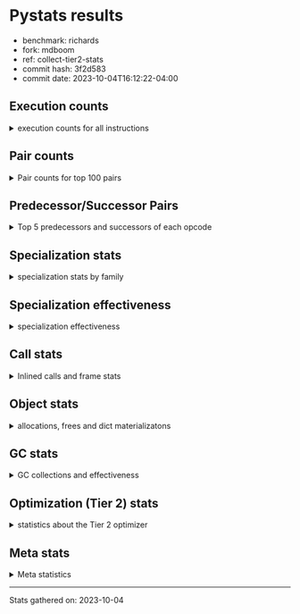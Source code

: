 
# Pystats results

- benchmark: richards
- fork: mdboom
- ref: collect-tier2-stats
- commit hash: 3f2d583
- commit date: 2023-10-04T16:12:22-04:00

## Execution counts

<details>
<summary> execution counts for all instructions </summary>

|Name | Count | Self | Cumulative | Miss ratio | 
|---|---:|---:|---:|---:|
| LOAD_FAST | 250,056,840 | 23.2% | 23.2% |  |
| LOAD_ATTR_INSTANCE_VALUE | 110,085,620 | 10.2% | 33.3% | 34.9% |
| TO_BOOL_BOOL | 72,537,840 | 6.7% | 40.1% |  |
| RETURN_VALUE | 54,493,860 | 5.0% | 45.1% |  |
| POP_JUMP_IF_FALSE | 54,383,160 | 5.0% | 50.1% |  |
| LOAD_ATTR_METHOD_WITH_VALUES | 54,030,520 | 5.0% | 55.1% | 44.6% |
| CALL_PY_EXACT_ARGS | 53,676,120 | 5.0% | 60.1% | 9.8% |
| RESUME_CHECK | 53,580,300 | 5.0% | 65.1% | 0.0% |
| STORE_FAST | 49,252,620 | 4.6% | 69.6% |  |
| STORE_ATTR_INSTANCE_VALUE | 43,872,720 | 4.1% | 73.7% | 14.8% |
| LOAD_CONST | 39,480,420 | 3.7% | 77.4% |  |
| COPY | 36,051,540 | 3.3% | 80.7% |  |
| POP_TOP | 28,737,900 | 2.7% | 83.4% |  |
| LOAD_GLOBAL_MODULE | 27,715,900 | 2.6% | 85.9% |  |
| POP_JUMP_IF_NOT_NONE | 23,066,160 | 2.1% | 88.1% |  |
| POP_JUMP_IF_NONE | 16,842,120 | 1.6% | 89.6% |  |
| POP_JUMP_IF_TRUE | 16,511,040 | 1.5% | 91.1% |  |
| LOAD_FAST_LOAD_FAST | 15,352,440 | 1.4% | 92.6% |  |
| ENTER_EXECUTOR | 13,096,320 | 1.2% | 93.8% |  |
| UNARY_NOT | 11,405,700 | 1.1% | 94.8% |  |
| COMPARE_OP_INT | 9,762,060 | 0.9% | 95.7% |  |
| JUMP_FORWARD | 8,109,840 | 0.8% | 96.5% |  |
| LOAD_GLOBAL_BUILTIN | 7,894,980 | 0.7% | 97.2% |  |
| CALL_ISINSTANCE | 7,894,800 | 0.7% | 98.0% |  |
| SWAP | 5,985,240 | 0.6% | 98.5% |  |
| BINARY_OP_ADD_INT | 5,601,120 | 0.5% | 99.0% |  |
| BINARY_SUBSCR_LIST_INT | 5,105,400 | 0.5% | 99.5% |  |
| BINARY_OP | 3,000,540 | 0.3% | 99.8% |  |
| BINARY_OP_SUBTRACT_INT | 1,500,720 | 0.1% | 99.9% |  |
| STORE_SUBSCR_LIST_INT | 301,440 | 0.0% | 99.9% |  |
| FOR_ITER_RANGE | 279,660 | 0.0% | 100.0% |  |
| GET_ITER | 279,420 | 0.0% | 100.0% |  |
| RETURN_CONST | 4,080 | 0.0% | 100.0% |  |
| EXIT_INIT_CHECK | 3,120 | 0.0% | 100.0% |  |
| CALL_ALLOC_AND_ENTER_INIT | 3,120 | 0.0% | 100.0% |  |
| BUILD_LIST | 960 | 0.0% | 100.0% |  |
| LOAD_ATTR | 900 | 0.0% | 100.0% |  |
| CALL | 400 | 0.0% | 100.0% |  |
| PUSH_NULL | 360 | 0.0% | 100.0% |  |
| EXTENDED_ARG | 360 | 0.0% | 100.0% |  |
| JUMP_BACKWARD | 240 | 0.0% | 100.0% |  |
| CALL_BUILTIN_CLASS | 180 | 0.0% | 100.0% |  |
| LOAD_DEREF | 120 | 0.0% | 100.0% |  |
| INTERPRETER_EXIT | 120 | 0.0% | 100.0% |  |
| LOAD_ATTR_MODULE | 100 | 0.0% | 100.0% |  |
| LOAD_GLOBAL | 80 | 0.0% | 100.0% |  |
| NOP | 60 | 0.0% | 100.0% |  |
| COPY_FREE_VARS | 60 | 0.0% | 100.0% |  |
| CALL_FUNCTION_EX | 60 | 0.0% | 100.0% |  |
| BINARY_OP_SUBTRACT_FLOAT | 60 | 0.0% | 100.0% |  |
| COMPARE_OP | 20 | 0.0% | 100.0% |  |


</details>

## Pair counts

<details>
<summary> Pair counts for top 100 pairs </summary>

|Pair | Count | Self | Cumulative | 
|---|---:|---:|---:|
| LOAD_FAST LOAD_ATTR_INSTANCE_VALUE | 91,488,960 | 8.5% | 8.5% |
| CALL_PY_EXACT_ARGS RESUME_CHECK | 53,577,000 | 5.0% | 13.4% |
| TO_BOOL_BOOL POP_JUMP_IF_FALSE | 44,621,100 | 4.1% | 17.6% |
| LOAD_FAST LOAD_ATTR_METHOD_WITH_VALUES | 41,694,360 | 3.9% | 21.4% |
| RESUME_CHECK LOAD_FAST | 40,476,960 | 3.7% | 25.2% |
| LOAD_FAST STORE_ATTR_INSTANCE_VALUE | 33,098,040 | 3.1% | 28.2% |
| STORE_FAST LOAD_FAST | 32,187,000 | 3.0% | 31.2% |
| LOAD_ATTR_METHOD_WITH_VALUES CALL_PY_EXACT_ARGS | 31,104,120 | 2.9% | 34.1% |
| STORE_ATTR_INSTANCE_VALUE LOAD_FAST | 30,485,280 | 2.8% | 36.9% |
| COPY TO_BOOL_BOOL | 30,066,300 | 2.8% | 39.7% |
| POP_TOP LOAD_FAST | 25,666,920 | 2.4% | 42.1% |
| POP_JUMP_IF_FALSE LOAD_FAST | 22,639,680 | 2.1% | 44.2% |
| LOAD_CONST LOAD_FAST | 21,893,880 | 2.0% | 46.2% |
| LOAD_ATTR_INSTANCE_VALUE COPY | 21,450,600 | 2.0% | 48.2% |
| POP_JUMP_IF_NOT_NONE LOAD_FAST | 19,064,280 | 1.8% | 50.0% |
| RETURN_VALUE RETURN_VALUE | 18,579,120 | 1.7% | 51.7% |
| LOAD_ATTR_INSTANCE_VALUE STORE_FAST | 18,563,280 | 1.7% | 53.4% |
| LOAD_FAST POP_JUMP_IF_NOT_NONE | 17,486,640 | 1.6% | 55.0% |
| RETURN_VALUE TO_BOOL_BOOL | 17,425,560 | 1.6% | 56.6% |
| LOAD_FAST POP_JUMP_IF_NONE | 16,842,120 | 1.6% | 58.2% |
| TO_BOOL_BOOL POP_JUMP_IF_TRUE | 16,511,040 | 1.5% | 59.7% |
| LOAD_FAST RETURN_VALUE | 15,973,020 | 1.5% | 61.2% |
| LOAD_ATTR_INSTANCE_VALUE LOAD_FAST | 15,353,040 | 1.4% | 62.6% |
| POP_JUMP_IF_FALSE POP_TOP | 14,670,660 | 1.4% | 64.0% |
| LOAD_ATTR_INSTANCE_VALUE CALL_PY_EXACT_ARGS | 13,098,000 | 1.2% | 65.2% |
| POP_JUMP_IF_NONE ENTER_EXECUTOR | 12,795,600 | 1.2% | 66.4% |
| RETURN_VALUE STORE_FAST | 11,885,160 | 1.1% | 67.5% |
| ENTER_EXECUTOR LOAD_ATTR_METHOD_WITH_VALUES | 11,881,080 | 1.1% | 68.6% |
| STORE_ATTR_INSTANCE_VALUE LOAD_CONST | 11,540,880 | 1.1% | 69.6% |
| TO_BOOL_BOOL UNARY_NOT | 11,405,700 | 1.1% | 70.7% |
| LOAD_ATTR_INSTANCE_VALUE TO_BOOL_BOOL | 11,405,700 | 1.1% | 71.8% |
| LOAD_ATTR_METHOD_WITH_VALUES LOAD_FAST_LOAD_FAST | 10,684,320 | 1.0% | 72.7% |
| LOAD_ATTR_METHOD_WITH_VALUES LOAD_FAST | 10,587,840 | 1.0% | 73.7% |
| LOAD_FAST LOAD_GLOBAL_MODULE | 10,334,520 | 1.0% | 74.7% |
| COMPARE_OP_INT POP_JUMP_IF_FALSE | 9,762,060 | 0.9% | 75.6% |
| LOAD_ATTR_INSTANCE_VALUE RETURN_VALUE | 9,700,260 | 0.9% | 76.5% |
| LOAD_ATTR_INSTANCE_VALUE LOAD_CONST | 9,263,640 | 0.9% | 77.3% |
| LOAD_FAST STORE_FAST | 9,150,840 | 0.8% | 78.2% |
| UNARY_NOT COPY | 8,615,700 | 0.8% | 79.0% |
| POP_JUMP_IF_TRUE POP_TOP | 8,615,700 | 0.8% | 79.8% |
| RESUME_CHECK LOAD_CONST | 7,995,480 | 0.7% | 80.5% |
| JUMP_FORWARD LOAD_FAST | 7,970,160 | 0.7% | 81.3% |
| LOAD_GLOBAL_BUILTIN LOAD_FAST | 7,894,980 | 0.7% | 82.0% |
| STORE_FAST LOAD_GLOBAL_BUILTIN | 7,894,800 | 0.7% | 82.7% |
| POP_JUMP_IF_TRUE LOAD_FAST | 7,894,800 | 0.7% | 83.5% |
| LOAD_GLOBAL_MODULE CALL_ISINSTANCE | 7,894,800 | 0.7% | 84.2% |
| LOAD_FAST_LOAD_FAST LOAD_ATTR_INSTANCE_VALUE | 7,894,800 | 0.7% | 84.9% |
| CALL_ISINSTANCE TO_BOOL_BOOL | 7,894,800 | 0.7% | 85.6% |
| POP_JUMP_IF_FALSE RETURN_VALUE | 6,779,400 | 0.6% | 86.3% |
| SWAP STORE_ATTR_INSTANCE_VALUE | 5,985,240 | 0.6% | 86.8% |
| COPY LOAD_ATTR_INSTANCE_VALUE | 5,985,240 | 0.6% | 87.4% |
| LOAD_GLOBAL_MODULE TO_BOOL_BOOL | 5,745,480 | 0.5% | 87.9% |
| LOAD_ATTR_INSTANCE_VALUE POP_JUMP_IF_NOT_NONE | 5,579,520 | 0.5% | 88.4% |
| LOAD_FAST CALL_PY_EXACT_ARGS | 5,384,640 | 0.5% | 88.9% |
| LOAD_CONST BINARY_OP_ADD_INT | 5,300,400 | 0.5% | 89.4% |
| RETURN_VALUE POP_TOP | 5,204,400 | 0.5% | 89.9% |
| POP_JUMP_IF_FALSE LOAD_GLOBAL_MODULE | 5,167,080 | 0.5% | 90.4% |
| POP_JUMP_IF_FALSE LOAD_CONST | 5,126,160 | 0.5% | 90.9% |
| RESUME_CHECK LOAD_GLOBAL_MODULE | 5,106,760 | 0.5% | 91.3% |
| LOAD_FAST BINARY_SUBSCR_LIST_INT | 5,105,400 | 0.5% | 91.8% |
| LOAD_CONST STORE_FAST | 5,104,920 | 0.5% | 92.3% |
| STORE_FAST JUMP_FORWARD | 5,040,600 | 0.5% | 92.7% |
| LOAD_FAST_LOAD_FAST STORE_ATTR_INSTANCE_VALUE | 4,666,080 | 0.4% | 93.2% |
| BINARY_OP_ADD_INT SWAP | 4,184,400 | 0.4% | 93.6% |
| LOAD_GLOBAL_MODULE COMPARE_OP_INT | 4,111,680 | 0.4% | 93.9% |
| LOAD_GLOBAL_MODULE LOAD_ATTR_INSTANCE_VALUE | 3,991,200 | 0.4% | 94.3% |
| BINARY_SUBSCR_LIST_INT STORE_FAST | 3,989,400 | 0.4% | 94.7% |
| LOAD_GLOBAL_MODULE COPY | 3,905,160 | 0.4% | 95.0% |
| POP_TOP JUMP_FORWARD | 3,069,240 | 0.3% | 95.3% |
| LOAD_CONST BINARY_OP | 2,998,800 | 0.3% | 95.6% |
| LOAD_ATTR_INSTANCE_VALUE COMPARE_OP_INT | 2,970,960 | 0.3% | 95.9% |
| POP_JUMP_IF_NOT_NONE LOAD_FAST_LOAD_FAST | 2,886,600 | 0.3% | 96.1% |
| POP_JUMP_IF_NONE LOAD_FAST | 2,831,040 | 0.3% | 96.4% |
| STORE_FAST LOAD_GLOBAL_MODULE | 2,790,600 | 0.3% | 96.7% |
| LOAD_FAST_LOAD_FAST CALL_PY_EXACT_ARGS | 2,790,240 | 0.3% | 96.9% |
| UNARY_NOT RETURN_VALUE | 2,790,000 | 0.3% | 97.2% |
| LOAD_CONST COMPARE_OP_INT | 2,679,400 | 0.2% | 97.4% |
| LOAD_FAST COPY | 2,080,080 | 0.2% | 97.6% |
| BINARY_OP LOAD_CONST | 1,798,920 | 0.2% | 97.8% |
| LOAD_ATTR_INSTANCE_VALUE LOAD_GLOBAL_MODULE | 1,674,480 | 0.2% | 97.9% |
| LOAD_CONST BINARY_OP_SUBTRACT_INT | 1,500,720 | 0.1% | 98.1% |
| STORE_ATTR_INSTANCE_VALUE LOAD_GLOBAL_MODULE | 1,437,720 | 0.1% | 98.2% |
| RETURN_VALUE LOAD_FAST | 1,397,400 | 0.1% | 98.4% |
| POP_JUMP_IF_NONE LOAD_FAST_LOAD_FAST | 1,215,240 | 0.1% | 98.5% |
| STORE_FAST LOAD_CONST | 1,200,000 | 0.1% | 98.6% |
| LOAD_GLOBAL_MODULE CALL_PY_EXACT_ARGS | 1,200,000 | 0.1% | 98.7% |
| BINARY_OP_SUBTRACT_INT SWAP | 1,200,000 | 0.1% | 98.8% |
| LOAD_ATTR_METHOD_WITH_VALUES LOAD_GLOBAL_MODULE | 1,199,880 | 0.1% | 98.9% |
| LOAD_FAST LOAD_CONST | 1,116,180 | 0.1% | 99.0% |
| BINARY_SUBSCR_LIST_INT LOAD_FAST | 1,116,000 | 0.1% | 99.1% |
| BINARY_OP_ADD_INT LOAD_FAST | 1,116,000 | 0.1% | 99.2% |
| POP_JUMP_IF_NOT_NONE LOAD_CONST | 1,115,280 | 0.1% | 99.3% |
| LOAD_ATTR_INSTANCE_VALUE LOAD_ATTR_INSTANCE_VALUE | 725,420 | 0.1% | 99.4% |
| ENTER_EXECUTOR RETURN_VALUE | 668,400 | 0.1% | 99.4% |
| BINARY_OP SWAP | 600,840 | 0.1% | 99.5% |
| BINARY_OP LOAD_FAST | 600,000 | 0.1% | 99.6% |
| LOAD_ATTR_METHOD_WITH_VALUES LOAD_ATTR_METHOD_WITH_VALUES | 454,360 | 0.0% | 99.6% |
| LOAD_GLOBAL_MODULE LOAD_FAST | 301,440 | 0.0% | 99.6% |
| LOAD_FAST STORE_SUBSCR_LIST_INT | 301,440 | 0.0% | 99.7% |
| STORE_SUBSCR_LIST_INT ENTER_EXECUTOR | 300,720 | 0.0% | 99.7% |


</details>

## Predecessor/Successor Pairs

<details>
<summary> Top 5 predecessors and successors of each opcode </summary>

### CACHE

<details>
<summary> Successors and predecessors for CACHE </summary>

|Predecessors | Count | Percentage | 
|---|---:|---:|

|Successors | Count | Percentage | 
|---|---:|---:|
| RESUME_CHECK | 120 | 100.0% |


</details>

### EXIT_INIT_CHECK

<details>
<summary> Successors and predecessors for EXIT_INIT_CHECK </summary>

|Predecessors | Count | Percentage | 
|---|---:|---:|
| RETURN_CONST | 3,120 | 100.0% |

|Successors | Count | Percentage | 
|---|---:|---:|
| RETURN_VALUE | 3,120 | 100.0% |


</details>

### GET_ITER

<details>
<summary> Successors and predecessors for GET_ITER </summary>

|Predecessors | Count | Percentage | 
|---|---:|---:|
| LOAD_GLOBAL_MODULE | 279,240 | 99.9% |
| CALL_BUILTIN_CLASS | 120 | 0.0% |
| LOAD_FAST | 60 | 0.0% |

|Successors | Count | Percentage | 
|---|---:|---:|
| FOR_ITER_RANGE | 279,300 | 100.0% |
| EXTENDED_ARG | 120 | 0.0% |


</details>

### INTERPRETER_EXIT

<details>
<summary> Successors and predecessors for INTERPRETER_EXIT </summary>

|Predecessors | Count | Percentage | 
|---|---:|---:|
| RETURN_CONST | 120 | 100.0% |

|Successors | Count | Percentage | 
|---|---:|---:|


</details>

### NOP

<details>
<summary> Successors and predecessors for NOP </summary>

|Predecessors | Count | Percentage | 
|---|---:|---:|
| POP_TOP | 60 | 100.0% |

|Successors | Count | Percentage | 
|---|---:|---:|
| LOAD_DEREF | 60 | 100.0% |


</details>

### POP_TOP

<details>
<summary> Successors and predecessors for POP_TOP </summary>

|Predecessors | Count | Percentage | 
|---|---:|---:|
| POP_JUMP_IF_FALSE | 14,670,660 | 51.0% |
| POP_JUMP_IF_TRUE | 8,615,700 | 30.0% |
| RETURN_VALUE | 5,204,400 | 18.1% |
| ENTER_EXECUTOR | 246,120 | 0.9% |
| RETURN_CONST | 840 | 0.0% |

|Successors | Count | Percentage | 
|---|---:|---:|
| LOAD_FAST | 25,666,920 | 89.3% |
| JUMP_FORWARD | 3,069,240 | 10.7% |
| RETURN_CONST | 720 | 0.0% |
| LOAD_GLOBAL_MODULE | 720 | 0.0% |
| LOAD_CONST | 120 | 0.0% |


</details>

### PUSH_NULL

<details>
<summary> Successors and predecessors for PUSH_NULL </summary>

|Predecessors | Count | Percentage | 
|---|---:|---:|
| LOAD_FAST | 240 | 66.7% |
| LOAD_DEREF | 60 | 16.7% |
| LOAD_ATTR_MODULE | 40 | 11.1% |
| LOAD_ATTR | 20 | 5.6% |

|Successors | Count | Percentage | 
|---|---:|---:|
| CALL | 300 | 83.3% |
| LOAD_FAST | 60 | 16.7% |


</details>

### RETURN_VALUE

<details>
<summary> Successors and predecessors for RETURN_VALUE </summary>

|Predecessors | Count | Percentage | 
|---|---:|---:|
| RETURN_VALUE | 18,579,120 | 34.1% |
| LOAD_FAST | 15,973,020 | 29.3% |
| LOAD_ATTR_INSTANCE_VALUE | 9,700,260 | 17.8% |
| POP_JUMP_IF_FALSE | 6,779,400 | 12.4% |
| UNARY_NOT | 2,790,000 | 5.1% |

|Successors | Count | Percentage | 
|---|---:|---:|
| RETURN_VALUE | 18,579,120 | 34.1% |
| TO_BOOL_BOOL | 17,425,560 | 32.0% |
| STORE_FAST | 11,885,160 | 21.8% |
| POP_TOP | 5,204,400 | 9.6% |
| LOAD_FAST | 1,397,400 | 2.6% |


</details>

### UNARY_NOT

<details>
<summary> Successors and predecessors for UNARY_NOT </summary>

|Predecessors | Count | Percentage | 
|---|---:|---:|
| TO_BOOL_BOOL | 11,405,700 | 100.0% |

|Successors | Count | Percentage | 
|---|---:|---:|
| COPY | 8,615,700 | 75.5% |
| RETURN_VALUE | 2,790,000 | 24.5% |


</details>

### BINARY_OP

<details>
<summary> Successors and predecessors for BINARY_OP </summary>

|Predecessors | Count | Percentage | 
|---|---:|---:|
| LOAD_CONST | 2,998,800 | 99.9% |
| LOAD_GLOBAL_MODULE | 960 | 0.0% |
| BINARY_OP | 760 | 0.0% |
| LOAD_FAST | 20 | 0.0% |

|Successors | Count | Percentage | 
|---|---:|---:|
| LOAD_CONST | 1,798,920 | 60.0% |
| SWAP | 600,840 | 20.0% |
| LOAD_FAST | 600,000 | 20.0% |
| BINARY_OP | 760 | 0.0% |
| BINARY_OP_SUBTRACT_FLOAT | 20 | 0.0% |


</details>

### BUILD_LIST

<details>
<summary> Successors and predecessors for BUILD_LIST </summary>

|Predecessors | Count | Percentage | 
|---|---:|---:|
| LOAD_CONST | 960 | 100.0% |

|Successors | Count | Percentage | 
|---|---:|---:|
| LOAD_GLOBAL_MODULE | 960 | 100.0% |


</details>

### CALL

<details>
<summary> Successors and predecessors for CALL </summary>

|Predecessors | Count | Percentage | 
|---|---:|---:|
| PUSH_NULL | 300 | 75.0% |
| CALL | 80 | 20.0% |
| LOAD_FAST | 20 | 5.0% |

|Successors | Count | Percentage | 
|---|---:|---:|
| POP_TOP | 180 | 45.0% |
| CALL | 80 | 20.0% |
| STORE_FAST | 60 | 15.0% |
| LOAD_FAST | 60 | 15.0% |
| CALL_BUILTIN_CLASS | 20 | 5.0% |


</details>

### CALL_FUNCTION_EX

<details>
<summary> Successors and predecessors for CALL_FUNCTION_EX </summary>

|Predecessors | Count | Percentage | 
|---|---:|---:|
| LOAD_FAST | 60 | 100.0% |

|Successors | Count | Percentage | 
|---|---:|---:|
| COPY_FREE_VARS | 60 | 100.0% |


</details>

### COMPARE_OP

<details>
<summary> Successors and predecessors for COMPARE_OP </summary>

|Predecessors | Count | Percentage | 
|---|---:|---:|
| LOAD_CONST | 20 | 100.0% |

|Successors | Count | Percentage | 
|---|---:|---:|
| COMPARE_OP_INT | 20 | 100.0% |


</details>

### COPY

<details>
<summary> Successors and predecessors for COPY </summary>

|Predecessors | Count | Percentage | 
|---|---:|---:|
| LOAD_ATTR_INSTANCE_VALUE | 21,450,600 | 59.5% |
| UNARY_NOT | 8,615,700 | 23.9% |
| LOAD_GLOBAL_MODULE | 3,905,160 | 10.8% |
| LOAD_FAST | 2,080,080 | 5.8% |

|Successors | Count | Percentage | 
|---|---:|---:|
| TO_BOOL_BOOL | 30,066,300 | 83.4% |
| LOAD_ATTR_INSTANCE_VALUE | 5,985,240 | 16.6% |


</details>

### COPY_FREE_VARS

<details>
<summary> Successors and predecessors for COPY_FREE_VARS </summary>

|Predecessors | Count | Percentage | 
|---|---:|---:|
| CALL_FUNCTION_EX | 60 | 100.0% |

|Successors | Count | Percentage | 
|---|---:|---:|
| RESUME_CHECK | 60 | 100.0% |


</details>

### ENTER_EXECUTOR

<details>
<summary> Successors and predecessors for ENTER_EXECUTOR </summary>

|Predecessors | Count | Percentage | 
|---|---:|---:|
| POP_JUMP_IF_NONE | 12,795,600 | 97.7% |
| STORE_SUBSCR_LIST_INT | 300,720 | 2.3% |

|Successors | Count | Percentage | 
|---|---:|---:|
| LOAD_ATTR_METHOD_WITH_VALUES | 11,881,080 | 90.7% |
| RETURN_VALUE | 668,400 | 5.1% |
| LOAD_FAST | 279,240 | 2.1% |
| POP_TOP | 246,120 | 1.9% |
| LOAD_CONST | 21,480 | 0.2% |


</details>

### EXTENDED_ARG

<details>
<summary> Successors and predecessors for EXTENDED_ARG </summary>

|Predecessors | Count | Percentage | 
|---|---:|---:|
| POP_JUMP_IF_FALSE | 120 | 33.3% |
| JUMP_BACKWARD | 120 | 33.3% |
| GET_ITER | 120 | 33.3% |

|Successors | Count | Percentage | 
|---|---:|---:|
| FOR_ITER_RANGE | 240 | 66.7% |
| JUMP_BACKWARD | 120 | 33.3% |


</details>

### JUMP_BACKWARD

<details>
<summary> Successors and predecessors for JUMP_BACKWARD </summary>

|Predecessors | Count | Percentage | 
|---|---:|---:|
| POP_TOP | 120 | 50.0% |
| EXTENDED_ARG | 120 | 50.0% |

|Successors | Count | Percentage | 
|---|---:|---:|
| FOR_ITER_RANGE | 120 | 50.0% |
| EXTENDED_ARG | 120 | 50.0% |


</details>

### JUMP_FORWARD

<details>
<summary> Successors and predecessors for JUMP_FORWARD </summary>

|Predecessors | Count | Percentage | 
|---|---:|---:|
| STORE_FAST | 5,040,600 | 62.2% |
| POP_TOP | 3,069,240 | 37.8% |

|Successors | Count | Percentage | 
|---|---:|---:|
| LOAD_FAST | 7,970,160 | 98.3% |
| LOAD_FAST_LOAD_FAST | 139,680 | 1.7% |


</details>

### LOAD_ATTR

<details>
<summary> Successors and predecessors for LOAD_ATTR </summary>

|Predecessors | Count | Percentage | 
|---|---:|---:|
| LOAD_GLOBAL_MODULE | 760 | 84.4% |
| LOAD_ATTR | 120 | 13.3% |
| LOAD_GLOBAL | 20 | 2.2% |

|Successors | Count | Percentage | 
|---|---:|---:|
| LOAD_FAST_LOAD_FAST | 720 | 80.0% |
| LOAD_ATTR | 120 | 13.3% |
| LOAD_ATTR_MODULE | 40 | 4.4% |
| PUSH_NULL | 20 | 2.2% |


</details>

### LOAD_CONST

<details>
<summary> Successors and predecessors for LOAD_CONST </summary>

|Predecessors | Count | Percentage | 
|---|---:|---:|
| STORE_ATTR_INSTANCE_VALUE | 11,540,880 | 29.2% |
| LOAD_ATTR_INSTANCE_VALUE | 9,263,640 | 23.5% |
| RESUME_CHECK | 7,995,480 | 20.3% |
| POP_JUMP_IF_FALSE | 5,126,160 | 13.0% |
| BINARY_OP | 1,798,920 | 4.6% |

|Successors | Count | Percentage | 
|---|---:|---:|
| LOAD_FAST | 21,893,880 | 55.5% |
| BINARY_OP_ADD_INT | 5,300,400 | 13.4% |
| STORE_FAST | 5,104,920 | 12.9% |
| BINARY_OP | 2,998,800 | 7.6% |
| COMPARE_OP_INT | 2,679,400 | 6.8% |


</details>

### LOAD_DEREF

<details>
<summary> Successors and predecessors for LOAD_DEREF </summary>

|Predecessors | Count | Percentage | 
|---|---:|---:|
| STORE_FAST | 60 | 50.0% |
| NOP | 60 | 50.0% |

|Successors | Count | Percentage | 
|---|---:|---:|
| STORE_FAST | 60 | 50.0% |
| PUSH_NULL | 60 | 50.0% |


</details>

### LOAD_FAST

<details>
<summary> Successors and predecessors for LOAD_FAST </summary>

|Predecessors | Count | Percentage | 
|---|---:|---:|
| RESUME_CHECK | 40,476,960 | 16.2% |
| STORE_FAST | 32,187,000 | 12.9% |
| STORE_ATTR_INSTANCE_VALUE | 30,485,280 | 12.2% |
| POP_TOP | 25,666,920 | 10.3% |
| POP_JUMP_IF_FALSE | 22,639,680 | 9.1% |

|Successors | Count | Percentage | 
|---|---:|---:|
| LOAD_ATTR_INSTANCE_VALUE | 91,488,960 | 36.6% |
| LOAD_ATTR_METHOD_WITH_VALUES | 41,694,360 | 16.7% |
| STORE_ATTR_INSTANCE_VALUE | 33,098,040 | 13.2% |
| POP_JUMP_IF_NOT_NONE | 17,486,640 | 7.0% |
| POP_JUMP_IF_NONE | 16,842,120 | 6.7% |


</details>

### LOAD_FAST_LOAD_FAST

<details>
<summary> Successors and predecessors for LOAD_FAST_LOAD_FAST </summary>

|Predecessors | Count | Percentage | 
|---|---:|---:|
| LOAD_ATTR_METHOD_WITH_VALUES | 10,684,320 | 69.6% |
| POP_JUMP_IF_NOT_NONE | 2,886,600 | 18.8% |
| POP_JUMP_IF_NONE | 1,215,240 | 7.9% |
| STORE_ATTR_INSTANCE_VALUE | 284,040 | 1.9% |
| JUMP_FORWARD | 139,680 | 0.9% |

|Successors | Count | Percentage | 
|---|---:|---:|
| LOAD_ATTR_INSTANCE_VALUE | 7,894,800 | 51.4% |
| STORE_ATTR_INSTANCE_VALUE | 4,666,080 | 30.4% |
| CALL_PY_EXACT_ARGS | 2,790,240 | 18.2% |
| LOAD_FAST_LOAD_FAST | 1,200 | 0.0% |
| LOAD_CONST | 120 | 0.0% |


</details>

### LOAD_GLOBAL

<details>
<summary> Successors and predecessors for LOAD_GLOBAL </summary>

|Predecessors | Count | Percentage | 
|---|---:|---:|
| RETURN_VALUE | 40 | 50.0% |
| RESUME_CHECK | 20 | 25.0% |
| POP_JUMP_IF_FALSE | 20 | 25.0% |

|Successors | Count | Percentage | 
|---|---:|---:|
| LOAD_GLOBAL_MODULE | 40 | 50.0% |
| LOAD_GLOBAL_BUILTIN | 20 | 25.0% |
| LOAD_ATTR | 20 | 25.0% |


</details>

### POP_JUMP_IF_FALSE

<details>
<summary> Successors and predecessors for POP_JUMP_IF_FALSE </summary>

|Predecessors | Count | Percentage | 
|---|---:|---:|
| TO_BOOL_BOOL | 44,621,100 | 82.0% |
| COMPARE_OP_INT | 9,762,060 | 18.0% |

|Successors | Count | Percentage | 
|---|---:|---:|
| LOAD_FAST | 22,639,680 | 41.6% |
| POP_TOP | 14,670,660 | 27.0% |
| RETURN_VALUE | 6,779,400 | 12.5% |
| LOAD_GLOBAL_MODULE | 5,167,080 | 9.5% |
| LOAD_CONST | 5,126,160 | 9.4% |


</details>

### POP_JUMP_IF_NONE

<details>
<summary> Successors and predecessors for POP_JUMP_IF_NONE </summary>

|Predecessors | Count | Percentage | 
|---|---:|---:|
| LOAD_FAST | 16,842,120 | 100.0% |

|Successors | Count | Percentage | 
|---|---:|---:|
| ENTER_EXECUTOR | 12,795,600 | 76.0% |
| LOAD_FAST | 2,831,040 | 16.8% |
| LOAD_FAST_LOAD_FAST | 1,215,240 | 7.2% |
| RETURN_CONST | 120 | 0.0% |
| LOAD_GLOBAL_MODULE | 120 | 0.0% |


</details>

### POP_JUMP_IF_NOT_NONE

<details>
<summary> Successors and predecessors for POP_JUMP_IF_NOT_NONE </summary>

|Predecessors | Count | Percentage | 
|---|---:|---:|
| LOAD_FAST | 17,486,640 | 75.8% |
| LOAD_ATTR_INSTANCE_VALUE | 5,579,520 | 24.2% |

|Successors | Count | Percentage | 
|---|---:|---:|
| LOAD_FAST | 19,064,280 | 82.7% |
| LOAD_FAST_LOAD_FAST | 2,886,600 | 12.5% |
| LOAD_CONST | 1,115,280 | 4.8% |


</details>

### POP_JUMP_IF_TRUE

<details>
<summary> Successors and predecessors for POP_JUMP_IF_TRUE </summary>

|Predecessors | Count | Percentage | 
|---|---:|---:|
| TO_BOOL_BOOL | 16,511,040 | 100.0% |

|Successors | Count | Percentage | 
|---|---:|---:|
| POP_TOP | 8,615,700 | 52.2% |
| LOAD_FAST | 7,894,800 | 47.8% |
| RETURN_VALUE | 540 | 0.0% |


</details>

### RETURN_CONST

<details>
<summary> Successors and predecessors for RETURN_CONST </summary>

|Predecessors | Count | Percentage | 
|---|---:|---:|
| STORE_ATTR_INSTANCE_VALUE | 2,400 | 58.8% |
| STORE_SUBSCR_LIST_INT | 720 | 17.6% |
| POP_TOP | 720 | 17.6% |
| POP_JUMP_IF_NONE | 120 | 2.9% |
| FOR_ITER_RANGE | 120 | 2.9% |

|Successors | Count | Percentage | 
|---|---:|---:|
| EXIT_INIT_CHECK | 3,120 | 76.5% |
| POP_TOP | 840 | 20.6% |
| INTERPRETER_EXIT | 120 | 2.9% |


</details>

### STORE_FAST

<details>
<summary> Successors and predecessors for STORE_FAST </summary>

|Predecessors | Count | Percentage | 
|---|---:|---:|
| LOAD_ATTR_INSTANCE_VALUE | 18,563,280 | 37.7% |
| RETURN_VALUE | 11,885,160 | 24.1% |
| LOAD_FAST | 9,150,840 | 18.6% |
| LOAD_CONST | 5,104,920 | 10.4% |
| BINARY_SUBSCR_LIST_INT | 3,989,400 | 8.1% |

|Successors | Count | Percentage | 
|---|---:|---:|
| LOAD_FAST | 32,187,000 | 65.4% |
| LOAD_GLOBAL_BUILTIN | 7,894,800 | 16.0% |
| JUMP_FORWARD | 5,040,600 | 10.2% |
| LOAD_GLOBAL_MODULE | 2,790,600 | 5.7% |
| LOAD_CONST | 1,200,000 | 2.4% |


</details>

### SWAP

<details>
<summary> Successors and predecessors for SWAP </summary>

|Predecessors | Count | Percentage | 
|---|---:|---:|
| BINARY_OP_ADD_INT | 4,184,400 | 69.9% |
| BINARY_OP_SUBTRACT_INT | 1,200,000 | 20.0% |
| BINARY_OP | 600,840 | 10.0% |

|Successors | Count | Percentage | 
|---|---:|---:|
| STORE_ATTR_INSTANCE_VALUE | 5,985,240 | 100.0% |


</details>

### BINARY_OP_ADD_INT

<details>
<summary> Successors and predecessors for BINARY_OP_ADD_INT </summary>

|Predecessors | Count | Percentage | 
|---|---:|---:|
| LOAD_CONST | 5,300,400 | 94.6% |
| LOAD_ATTR_INSTANCE_VALUE | 300,720 | 5.4% |

|Successors | Count | Percentage | 
|---|---:|---:|
| SWAP | 4,184,400 | 74.7% |
| LOAD_FAST | 1,116,000 | 19.9% |
| LOAD_CONST | 300,720 | 5.4% |


</details>

### BINARY_OP_SUBTRACT_FLOAT

<details>
<summary> Successors and predecessors for BINARY_OP_SUBTRACT_FLOAT </summary>

|Predecessors | Count | Percentage | 
|---|---:|---:|
| LOAD_FAST | 40 | 66.7% |
| BINARY_OP | 20 | 33.3% |

|Successors | Count | Percentage | 
|---|---:|---:|
| STORE_FAST | 60 | 100.0% |


</details>

### BINARY_OP_SUBTRACT_INT

<details>
<summary> Successors and predecessors for BINARY_OP_SUBTRACT_INT </summary>

|Predecessors | Count | Percentage | 
|---|---:|---:|
| LOAD_CONST | 1,500,720 | 100.0% |

|Successors | Count | Percentage | 
|---|---:|---:|
| SWAP | 1,200,000 | 80.0% |
| LOAD_FAST | 300,720 | 20.0% |


</details>

### BINARY_SUBSCR_LIST_INT

<details>
<summary> Successors and predecessors for BINARY_SUBSCR_LIST_INT </summary>

|Predecessors | Count | Percentage | 
|---|---:|---:|
| LOAD_FAST | 5,105,400 | 100.0% |

|Successors | Count | Percentage | 
|---|---:|---:|
| STORE_FAST | 3,989,400 | 78.1% |
| LOAD_FAST | 1,116,000 | 21.9% |


</details>

### CALL_ALLOC_AND_ENTER_INIT

<details>
<summary> Successors and predecessors for CALL_ALLOC_AND_ENTER_INIT </summary>

|Predecessors | Count | Percentage | 
|---|---:|---:|
| LOAD_GLOBAL_MODULE | 2,400 | 76.9% |
| RETURN_VALUE | 720 | 23.1% |

|Successors | Count | Percentage | 
|---|---:|---:|
| RESUME_CHECK | 3,120 | 100.0% |


</details>

### CALL_BUILTIN_CLASS

<details>
<summary> Successors and predecessors for CALL_BUILTIN_CLASS </summary>

|Predecessors | Count | Percentage | 
|---|---:|---:|
| LOAD_FAST | 160 | 88.9% |
| CALL | 20 | 11.1% |

|Successors | Count | Percentage | 
|---|---:|---:|
| GET_ITER | 120 | 66.7% |
| STORE_FAST | 60 | 33.3% |


</details>

### CALL_ISINSTANCE

<details>
<summary> Successors and predecessors for CALL_ISINSTANCE </summary>

|Predecessors | Count | Percentage | 
|---|---:|---:|
| LOAD_GLOBAL_MODULE | 7,894,800 | 100.0% |

|Successors | Count | Percentage | 
|---|---:|---:|
| TO_BOOL_BOOL | 7,894,800 | 100.0% |


</details>

### CALL_PY_EXACT_ARGS

<details>
<summary> Successors and predecessors for CALL_PY_EXACT_ARGS </summary>

|Predecessors | Count | Percentage | 
|---|---:|---:|
| LOAD_ATTR_METHOD_WITH_VALUES | 31,104,120 | 57.9% |
| LOAD_ATTR_INSTANCE_VALUE | 13,098,000 | 24.4% |
| LOAD_FAST | 5,384,640 | 10.0% |
| LOAD_FAST_LOAD_FAST | 2,790,240 | 5.2% |
| LOAD_GLOBAL_MODULE | 1,200,000 | 2.2% |

|Successors | Count | Percentage | 
|---|---:|---:|
| RESUME_CHECK | 53,577,000 | 99.8% |
| CALL_PY_EXACT_ARGS | 99,120 | 0.2% |


</details>

### COMPARE_OP_INT

<details>
<summary> Successors and predecessors for COMPARE_OP_INT </summary>

|Predecessors | Count | Percentage | 
|---|---:|---:|
| LOAD_GLOBAL_MODULE | 4,111,680 | 42.1% |
| LOAD_ATTR_INSTANCE_VALUE | 2,970,960 | 30.4% |
| LOAD_CONST | 2,679,400 | 27.4% |
| COMPARE_OP | 20 | 0.0% |

|Successors | Count | Percentage | 
|---|---:|---:|
| POP_JUMP_IF_FALSE | 9,762,060 | 100.0% |


</details>

### FOR_ITER_RANGE

<details>
<summary> Successors and predecessors for FOR_ITER_RANGE </summary>

|Predecessors | Count | Percentage | 
|---|---:|---:|
| GET_ITER | 279,300 | 99.9% |
| EXTENDED_ARG | 240 | 0.1% |
| JUMP_BACKWARD | 120 | 0.0% |

|Successors | Count | Percentage | 
|---|---:|---:|
| STORE_FAST | 279,480 | 99.9% |
| RETURN_CONST | 120 | 0.0% |
| LOAD_FAST | 60 | 0.0% |


</details>

### LOAD_ATTR_INSTANCE_VALUE

<details>
<summary> Successors and predecessors for LOAD_ATTR_INSTANCE_VALUE </summary>

|Predecessors | Count | Percentage | 
|---|---:|---:|
| LOAD_FAST | 91,488,960 | 83.1% |
| LOAD_FAST_LOAD_FAST | 7,894,800 | 7.2% |
| COPY | 5,985,240 | 5.4% |
| LOAD_GLOBAL_MODULE | 3,991,200 | 3.6% |
| LOAD_ATTR_INSTANCE_VALUE | 725,420 | 0.7% |

|Successors | Count | Percentage | 
|---|---:|---:|
| COPY | 21,450,600 | 19.5% |
| STORE_FAST | 18,563,280 | 16.9% |
| LOAD_FAST | 15,353,040 | 13.9% |
| CALL_PY_EXACT_ARGS | 13,098,000 | 11.9% |
| TO_BOOL_BOOL | 11,405,700 | 10.4% |


</details>

### LOAD_ATTR_METHOD_WITH_VALUES

<details>
<summary> Successors and predecessors for LOAD_ATTR_METHOD_WITH_VALUES </summary>

|Predecessors | Count | Percentage | 
|---|---:|---:|
| LOAD_FAST | 41,694,360 | 77.2% |
| ENTER_EXECUTOR | 11,881,080 | 22.0% |
| LOAD_ATTR_METHOD_WITH_VALUES | 454,360 | 0.8% |
| RETURN_VALUE | 720 | 0.0% |

|Successors | Count | Percentage | 
|---|---:|---:|
| CALL_PY_EXACT_ARGS | 31,104,120 | 57.6% |
| LOAD_FAST_LOAD_FAST | 10,684,320 | 19.8% |
| LOAD_FAST | 10,587,840 | 19.6% |
| LOAD_GLOBAL_MODULE | 1,199,880 | 2.2% |
| LOAD_ATTR_METHOD_WITH_VALUES | 454,360 | 0.8% |


</details>

### LOAD_ATTR_MODULE

<details>
<summary> Successors and predecessors for LOAD_ATTR_MODULE </summary>

|Predecessors | Count | Percentage | 
|---|---:|---:|
| LOAD_GLOBAL_MODULE | 60 | 60.0% |
| LOAD_ATTR | 40 | 40.0% |

|Successors | Count | Percentage | 
|---|---:|---:|
| STORE_FAST | 60 | 60.0% |
| PUSH_NULL | 40 | 40.0% |


</details>

### LOAD_GLOBAL_BUILTIN

<details>
<summary> Successors and predecessors for LOAD_GLOBAL_BUILTIN </summary>

|Predecessors | Count | Percentage | 
|---|---:|---:|
| STORE_FAST | 7,894,800 | 100.0% |
| RESUME_CHECK | 120 | 0.0% |
| POP_JUMP_IF_FALSE | 40 | 0.0% |
| LOAD_GLOBAL | 20 | 0.0% |

|Successors | Count | Percentage | 
|---|---:|---:|
| LOAD_FAST | 7,894,980 | 100.0% |


</details>

### LOAD_GLOBAL_MODULE

<details>
<summary> Successors and predecessors for LOAD_GLOBAL_MODULE </summary>

|Predecessors | Count | Percentage | 
|---|---:|---:|
| LOAD_FAST | 10,334,520 | 37.3% |
| POP_JUMP_IF_FALSE | 5,167,080 | 18.6% |
| RESUME_CHECK | 5,106,760 | 18.4% |
| STORE_FAST | 2,790,600 | 10.1% |
| LOAD_ATTR_INSTANCE_VALUE | 1,674,480 | 6.0% |

|Successors | Count | Percentage | 
|---|---:|---:|
| CALL_ISINSTANCE | 7,894,800 | 28.5% |
| TO_BOOL_BOOL | 5,745,480 | 20.7% |
| COMPARE_OP_INT | 4,111,680 | 14.8% |
| LOAD_ATTR_INSTANCE_VALUE | 3,991,200 | 14.4% |
| COPY | 3,905,160 | 14.1% |


</details>

### RESUME_CHECK

<details>
<summary> Successors and predecessors for RESUME_CHECK </summary>

|Predecessors | Count | Percentage | 
|---|---:|---:|
| CALL_PY_EXACT_ARGS | 53,577,000 | 100.0% |
| CALL_ALLOC_AND_ENTER_INIT | 3,120 | 0.0% |
| CACHE | 120 | 0.0% |
| COPY_FREE_VARS | 60 | 0.0% |

|Successors | Count | Percentage | 
|---|---:|---:|
| LOAD_FAST | 40,476,960 | 75.5% |
| LOAD_CONST | 7,995,480 | 14.9% |
| LOAD_GLOBAL_MODULE | 5,106,760 | 9.5% |
| LOAD_FAST_LOAD_FAST | 960 | 0.0% |
| LOAD_GLOBAL_BUILTIN | 120 | 0.0% |


</details>

### STORE_ATTR_INSTANCE_VALUE

<details>
<summary> Successors and predecessors for STORE_ATTR_INSTANCE_VALUE </summary>

|Predecessors | Count | Percentage | 
|---|---:|---:|
| LOAD_FAST | 33,098,040 | 75.4% |
| SWAP | 5,985,240 | 13.6% |
| LOAD_FAST_LOAD_FAST | 4,666,080 | 10.6% |
| STORE_ATTR_INSTANCE_VALUE | 122,400 | 0.3% |
| LOAD_GLOBAL_MODULE | 960 | 0.0% |

|Successors | Count | Percentage | 
|---|---:|---:|
| LOAD_FAST | 30,485,280 | 69.5% |
| LOAD_CONST | 11,540,880 | 26.3% |
| LOAD_GLOBAL_MODULE | 1,437,720 | 3.3% |
| LOAD_FAST_LOAD_FAST | 284,040 | 0.6% |
| STORE_ATTR_INSTANCE_VALUE | 122,400 | 0.3% |


</details>

### STORE_SUBSCR_LIST_INT

<details>
<summary> Successors and predecessors for STORE_SUBSCR_LIST_INT </summary>

|Predecessors | Count | Percentage | 
|---|---:|---:|
| LOAD_FAST | 301,440 | 100.0% |

|Successors | Count | Percentage | 
|---|---:|---:|
| ENTER_EXECUTOR | 300,720 | 99.8% |
| RETURN_CONST | 720 | 0.2% |


</details>

### TO_BOOL_BOOL

<details>
<summary> Successors and predecessors for TO_BOOL_BOOL </summary>

|Predecessors | Count | Percentage | 
|---|---:|---:|
| COPY | 30,066,300 | 41.4% |
| RETURN_VALUE | 17,425,560 | 24.0% |
| LOAD_ATTR_INSTANCE_VALUE | 11,405,700 | 15.7% |
| CALL_ISINSTANCE | 7,894,800 | 10.9% |
| LOAD_GLOBAL_MODULE | 5,745,480 | 7.9% |

|Successors | Count | Percentage | 
|---|---:|---:|
| POP_JUMP_IF_FALSE | 44,621,100 | 61.5% |
| POP_JUMP_IF_TRUE | 16,511,040 | 22.8% |
| UNARY_NOT | 11,405,700 | 15.7% |


</details>


</details>

## Specialization stats

<details>
<summary> specialization stats by family </summary>

### BINARY_SUBSCR

<details>
<summary> specialization stats for BINARY_SUBSCR family </summary>

|Kind | Count | Ratio | 
|---|---|---|
|          hit |      5105400 | 100.0% |


</details>

### STORE_SUBSCR

<details>
<summary> specialization stats for STORE_SUBSCR family </summary>

|Kind | Count | Ratio | 
|---|---|---|
|          hit |       301440 | 100.0% |


</details>

### TO_BOOL

<details>
<summary> specialization stats for TO_BOOL family </summary>

|Kind | Count | Ratio | 
|---|---|---|
|          hit |     72537840 | 100.0% |


</details>

### BINARY_OP

<details>
<summary> specialization stats for BINARY_OP family </summary>

|Kind | Count | Ratio | 
|---|---|---|
| specialization.deferred |      2999760 | 29.7% |
|          hit |      7101900 | 70.3% |

#### Specialization attempts

| | Count | Ratio | 
|---|---:|---:|
| Success | 20 | 2.6% |
| Failure | 760 | 97.4% |

|Failure kind | Count | Ratio | 
|---|---:|---:|
| and int | 300 | 39.5% |
| floor divide | 280 | 36.8% |
| xor | 140 | 18.4% |
| multiply different types | 40 | 5.3% |


</details>

### CALL

<details>
<summary> specialization stats for CALL family </summary>

|Kind | Count | Ratio | 
|---|---|---|
| specialization.deferred |          300 | 0.0% |
| specialization.deopt |        99120 | 0.2% |
|          hit |     56320860 | 91.5% |
|         miss |      5253360 | 8.5% |

#### Specialization attempts

| | Count | Ratio | 
|---|---:|---:|
| Success | 99,140 | 99.9% |
| Failure | 80 | 0.1% |

|Failure kind | Count | Ratio | 
|---|---:|---:|
| cfunc noargs | 60 | 75.0% |
| other | 20 | 25.0% |


</details>

### COMPARE_OP

<details>
<summary> specialization stats for COMPARE_OP family </summary>

|Kind | Count | Ratio | 
|---|---|---|
|          hit |      9762060 | 100.0% |

#### Specialization attempts

| | Count | Ratio | 
|---|---:|---:|
| Success | 20 | 100.0% |
| Failure | 0 | 0.0% |

|Failure kind | Count | Ratio | 
|---|---:|---:|


</details>

### FOR_ITER

<details>
<summary> specialization stats for FOR_ITER family </summary>

|Kind | Count | Ratio | 
|---|---|---|
|          hit |       279660 | 100.0% |


</details>

### JUMP_BACKWARD

<details>
<summary> specialization stats for JUMP_BACKWARD family </summary>

|Kind | Count | Ratio | 
|---|---|---|


</details>

### LOAD_ATTR

<details>
<summary> specialization stats for LOAD_ATTR family </summary>

|Kind | Count | Ratio | 
|---|---|---|
| specialization.deferred |          740 | 0.0% |
| specialization.deopt |      1179780 | 0.7% |
|          hit |    101587000 | 61.9% |
|         miss |     62529240 | 38.1% |

#### Specialization attempts

| | Count | Ratio | 
|---|---:|---:|
| Success | 1,179,820 | 100.0% |
| Failure | 120 | 0.0% |

|Failure kind | Count | Ratio | 
|---|---:|---:|
| metaclass attribute | 120 | 100.0% |


</details>

### LOAD_GLOBAL

<details>
<summary> specialization stats for LOAD_GLOBAL family </summary>

|Kind | Count | Ratio | 
|---|---|---|
| specialization.deferred |           20 | 0.0% |
|          hit |     35610880 | 100.0% |

#### Specialization attempts

| | Count | Ratio | 
|---|---:|---:|
| Success | 60 | 100.0% |
| Failure | 0 | 0.0% |

|Failure kind | Count | Ratio | 
|---|---:|---:|


</details>

### POP_JUMP_IF_FALSE

<details>
<summary> specialization stats for POP_JUMP_IF_FALSE family </summary>

|Kind | Count | Ratio | 
|---|---|---|


</details>

### POP_JUMP_IF_NONE

<details>
<summary> specialization stats for POP_JUMP_IF_NONE family </summary>

|Kind | Count | Ratio | 
|---|---|---|


</details>

### POP_JUMP_IF_NOT_NONE

<details>
<summary> specialization stats for POP_JUMP_IF_NOT_NONE family </summary>

|Kind | Count | Ratio | 
|---|---|---|


</details>

### POP_JUMP_IF_TRUE

<details>
<summary> specialization stats for POP_JUMP_IF_TRUE family </summary>

|Kind | Count | Ratio | 
|---|---|---|


</details>

### STORE_ATTR

<details>
<summary> specialization stats for STORE_ATTR family </summary>

|Kind | Count | Ratio | 
|---|---|---|
| specialization.deopt |       122400 | 0.3% |
|          hit |     37379760 | 85.2% |
|         miss |      6492960 | 14.8% |

#### Specialization attempts

| | Count | Ratio | 
|---|---:|---:|
| Success | 122,400 | 100.0% |
| Failure | 0 | 0.0% |

|Failure kind | Count | Ratio | 
|---|---:|---:|


</details>


</details>

## Specialization effectiveness

<details>
<summary> specialization effectiveness </summary>

|Instructions | Count | Ratio | 
|---|---:|---:|
| Basic | 512,311,440 | 47.4% |
| Not specialized | 188,080,240 | 17.4% |
| Specialized | 379,567,080 | 35.1% |

### Deferred by instruction

<details>
<summary> deferred by instruction </summary>

|Name | Count | Ratio | 
|---|---:|---:|
| RESUME | 368,934,881,474,191,032,300 | 100.0% |
| BINARY_OP | 2,999,760 | 0.0% |
| LOAD_ATTR | 740 | 0.0% |
| CALL | 300 | 0.0% |
| LOAD_GLOBAL | 20 | 0.0% |
| UNPACK_SEQUENCE | 0 | 0.0% |
| UNARY_NOT | 0 | 0.0% |
| TO_BOOL_BOOL | 0 | 0.0% |
| TO_BOOL | 0 | 0.0% |
| SWAP | 0 | 0.0% |


</details>

### Misses by instruction

<details>
<summary> misses by instruction </summary>

|Name | Count | Ratio | 
|---|---:|---:|
| LOAD_ATTR_INSTANCE_VALUE | 38,447,320 | 51.8% |
| LOAD_ATTR_METHOD_WITH_VALUES | 24,081,920 | 32.4% |
| STORE_ATTR_INSTANCE_VALUE | 6,492,960 | 8.7% |
| CALL_PY_EXACT_ARGS | 5,253,360 | 7.1% |
| RESUME_CHECK | 20 | 0.0% |
| RESUME | 20 | 0.0% |
| UNARY_NOT | 0 | 0.0% |
| TO_BOOL_BOOL | 0 | 0.0% |
| SWAP | 0 | 0.0% |
| STORE_SUBSCR_LIST_INT | 0 | 0.0% |


</details>


</details>

## Call stats

<details>
<summary> Inlined calls and frame stats </summary>

| | Count | Ratio | 
|---|---:|---:|
| Calls to PyEval_EvalDefault | 120 | 0.0% |
| Calls to Python functions inlined | 53,580,180 | 100.0% |
| Calls via PyEval_EvalFrame (total) | 120 | 0.0% |
| Calls via PyEval_EvalFrame (vector) | 120 | 0.0% |
| Calls via PyEval_EvalFrame (generator) | 0 | 0.0% |
| Calls via PyEval_EvalFrame (legacy) | 0 | 0.0% |
| Calls via PyEval_EvalFrame (function vectorcall) | 120 | 0.0% |
| Calls via PyEval_EvalFrame (build class) | 0 | 0.0% |
| Calls via PyEval_EvalFrame (slot) | 0 | 0.0% |
| Calls via PyEval_EvalFrame (function ex) | 60 | 0.0% |
| Calls via PyEval_EvalFrame (api) | 0 | 0.0% |
| Calls via PyEval_EvalFrame (method) | 0 | 0.0% |
| Frames pushed | 57,762,900 | 107.8% |
| Frame objects created | 0 | 0.0% |


</details>

## Object stats

<details>
<summary> allocations, frees and dict materializatons </summary>

| | Count | Ratio | 
|---|---:|---:|
| Allocations from freelist | 1,220 | 0.0% |
| Frees to freelist | 1,660 |  |
| Allocations | 7,088,300 | 100.0% |
| Allocations to 512 bytes | 7,088,300 | 100.0% |
| Allocations to 4 kbytes | 0 | 0.0% |
| Allocations over 4 kbytes | 0 | 0.0% |
| Frees | 7,084,160 |  |
| New values | 0 |  |
| Interpreter increfs | 423,838,940 | 84.0% |
| Interpreter decrefs | 477,403,200 | 93.3% |
| Increfs | 81,021,977 | 16.0% |
| Decrefs | 34,540,217 | 6.7% |
| Materialize dict (on request) | 0 |  |
| Materialize dict (new key) | 0 |  |
| Materialize dict (too big) | 0 |  |
| Materialize dict (str subclass) | 0 |  |
| Dematerialize dict | 0 |  |
| Method cache hits | 68,499,098 |  |
| Method cache misses | 523,122 |  |
| Method cache collisions | 523,122 |  |
| Method cache dunder hits | 1,560 |  |
| Method cache dunder misses | 0 |  |


</details>

## GC stats

<details>
<summary> GC collections and effectiveness </summary>

|Generation | Collections | Objects collected | Object visits | 
|---:|---:|---:|---:|
| 0 | 20 | 1,920 | 166,920 |
| 1 | 0 | 0 | 0 |
| 2 | 0 | 0 | 0 |


</details>

## Optimization (Tier 2) stats

<details>
<summary> statistics about the Tier 2 optimizer </summary>

### Overall stats

<details>
<summary> overall stats </summary>

| | Count | Ratio | 
|---|---:|---:|
| Optimization attempts | 0 |  |
| Traces created | 0 |  |
| Traces executed | 13,096,320 |  |
| Uops executed | 351,091,680 | 26 |
| Trace stack overflow | 0 |  |
| Trace stack underflow | 0 |  |
| Trace too long | 0 |  |
| Inner loop found | 0 |  |
| Recursive call | 0 |  |


</details>

**Trace length histogram**

|Range | Count | Ratio | 
|---|---:|---:|
| <= 1 | 0 |  |

**Optimized trace length histogram**

|Range | Count | Ratio | 
|---|---:|---:|
| <= 1 | 0 |  |

**Trace run length histogram**

|Range | Count | Ratio | 
|---|---:|---:|
| <= 1 | 0 | 0.0% |
| <= 2 | 0 | 0.0% |
| <= 4 | 0 | 0.0% |
| <= 8 | 0 | 0.0% |
| <= 16 | 8,616,120 | 65.8% |
| <= 32 | 0 | 0.0% |
| <= 64 | 4,200,960 | 32.1% |
| <= 128 | 21,480 | 0.2% |
| <= 256 | 257,760 | 2.0% |

### Uop stats

<details>
<summary> uop stats </summary>

|Uop | Count | Self | Cumulative | 
|---|---:|---:|---:|
| _SET_IP | 98,376,720 | 28.0% | 28.0% |
| TO_BOOL_BOOL | 30,527,160 | 8.7% | 36.7% |
| _POP_JUMP_IF_TRUE | 28,970,760 | 8.3% | 45.0% |
| _GUARD_TYPE_VERSION | 27,896,760 | 7.9% | 52.9% |
| LOAD_FAST | 27,875,280 | 7.9% | 60.9% |
| _LOAD_GLOBAL_MODULE | 16,876,800 | 4.8% | 65.7% |
| _GUARD_GLOBALS_VERSION | 16,876,800 | 4.8% | 70.5% |
| _LOAD_ATTR_INSTANCE_VALUE | 10,998,480 | 3.1% | 73.6% |
| _CHECK_MANAGED_OBJECT_HAS_VALUES | 10,998,480 | 3.1% | 76.7% |
| COPY | 8,528,280 | 2.4% | 79.2% |
| _SAVE_CURRENT_IP | 7,444,440 | 2.1% | 81.3% |
| _PUSH_FRAME | 4,179,480 | 1.2% | 82.5% |
| _LOAD_ATTR_METHOD_WITH_VALUES | 4,179,480 | 1.2% | 83.7% |
| _INIT_CALL_PY_EXACT_ARGS | 4,179,480 | 1.2% | 84.9% |
| _GUARD_KEYS_VERSION | 4,179,480 | 1.2% | 86.0% |
| _GUARD_DORV_VALUES_INST_ATTR_FROM_DICT | 4,179,480 | 1.2% | 87.2% |
| _CHECK_STACK_SPACE | 4,179,480 | 1.2% | 88.4% |
| _CHECK_PEP_523 | 4,179,480 | 1.2% | 89.6% |
| _CHECK_FUNCTION_EXACT_ARGS | 4,179,480 | 1.2% | 90.8% |
| RESUME_CHECK | 4,179,480 | 1.2% | 92.0% |
| POP_TOP | 3,790,320 | 1.1% | 93.1% |
| UNARY_NOT | 3,511,080 | 1.0% | 94.1% |
| _POP_FRAME | 3,264,960 | 0.9% | 95.0% |
| LOAD_CONST | 2,491,680 | 0.7% | 95.7% |
| _GUARD_BOTH_INT | 2,470,200 | 0.7% | 96.4% |
| _BINARY_OP_ADD_INT | 1,653,960 | 0.5% | 96.9% |
| _EXIT_TRACE | 1,215,240 | 0.3% | 97.2% |
| _ITER_CHECK_RANGE | 1,116,960 | 0.3% | 97.6% |
| _IS_ITER_EXHAUSTED_RANGE | 1,116,960 | 0.3% | 97.9% |
| _STORE_ATTR_INSTANCE_VALUE | 837,720 | 0.2% | 98.1% |
| _ITER_NEXT_RANGE | 837,720 | 0.2% | 98.3% |
| _GUARD_DORV_VALUES | 837,720 | 0.2% | 98.6% |
| SWAP | 837,720 | 0.2% | 98.8% |
| STORE_FAST | 837,720 | 0.2% | 99.1% |
| COMPARE_OP_INT | 837,720 | 0.2% | 99.3% |
| _JUMP_TO_TOP | 816,240 | 0.2% | 99.5% |
| _BINARY_OP_SUBTRACT_INT | 816,240 | 0.2% | 99.8% |
| STORE_SUBSCR_LIST_INT | 816,240 | 0.2% | 100.0% |


</details>

### Unsupported opcodes

<details>
<summary> unsupported opcodes </summary>

|Opcode | Count | 
|---|---|


</details>


</details>

## Meta stats

<details>
<summary> Meta statistics </summary>

| | Count | 
|---|---:|
| Number of data files | 20 |


</details>

---
Stats gathered on: 2023-10-04
